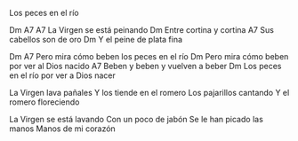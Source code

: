 Los peces en el río

Dm A7               A7
La Virgen se está peinando
                 Dm
Entre cortina y cortina 
                  A7
Sus cabellos son de oro 
                    Dm
Y el peine de plata fina


Dm                                 A7
Pero mira cómo beben los peces en el río
                                  Dm
Pero mira cómo beben por ver al Dios nacido
                          A7 
Beben y beben y vuelven a beber
                                  Dm 
Los peces en el río por ver a Dios nacer


La Virgen lava pañales 
Y los tiende en el romero 
Los pajarillos cantando 
Y el romero floreciendo


La Virgen se está lavando 
Con un poco de jabón
Se le han picado las manos 
Manos de mi corazón
